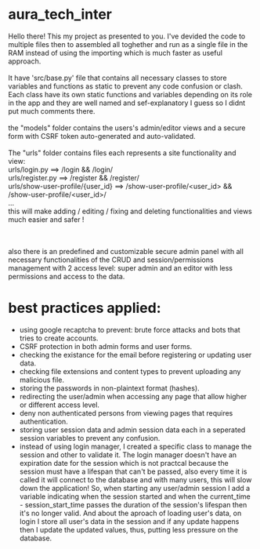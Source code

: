 # aura_tech_inter
Hello there! This my project as presented to you. I've devided the code to multiple files then to assembled all toghether and run as a single file in the RAM instead of using the importing which is much faster as useful approach.
<br>
<br>
It have 'src/base.py' file that contains all necessary classes to store variables and functions as static to prevent any code confusion or clash. Each class have its own static functions and variables depending on its role in the app and they are well named and sef-explanatory I guess so I didnt put much comments there.
<br>
<br>
the "models" folder contains the users's admin/editor views and a secure form with CSRF token auto-generated and auto-validated.
<br>
<br>
The "urls" folder contains files each represents a site functionality and view:
<br>urls/login.py ==> /login && /login/
<br>urls/register.py ==> /register && /register/
<br>urls/show-user-profile/{user_id} ==> /show-user-profile/<user_id> && /show-user-profile/<user_id>/
<br>...
<br>this will make adding / editing / fixing and deleting functionalities and views much easier and safer !

<br>
<br>
also there is an predefined and customizable secure admin panel with all necessary functionalities of the CRUD and session/permissions management with 2 access level: super admin and an editor with less permissions and access to the data.

# best practices applied:

<ul>
  <li>using google recaptcha to prevent: brute force attacks and bots that tries to create accounts.</li>
  <li>CSRF protection in both admin forms and user forms.</li>
  <li>checking the existance for the email before registering or updating user data.</li>
  <li>checking file extensions and content types to prevent uploading any malicious file.</li>
  <li>storing the passwords in non-plaintext format (hashes).</li>
  <li>redirecting the user/admin when accessing any page that allow higher or different access level.</li>
  <li>deny non authenticated persons from viewing pages that requires authentication.</li>
  <li>storing user session data and admin session data each in a seperated session variables to prevent any confusion.</li>
  <li>instead of using login manager, I created a specific class to manage the session and other to validate it. The login manager doesn't have an expiration date for the session which is not practcal because the session must have a lifespan that can't be passed, also every time it is called it will connect to the database and with many users, this will slow down the application! So, when starting any user/admin session I add a variable indicating when the session started and when the current_time - session_start_time passes the duration of the session's lifespan then it's no longer valid. And about the aproach of loading user's data, on login I store all user's data in the session and if any update happens then I update the updated values, thus, putting less pressure on the database.</li>
</ul>
